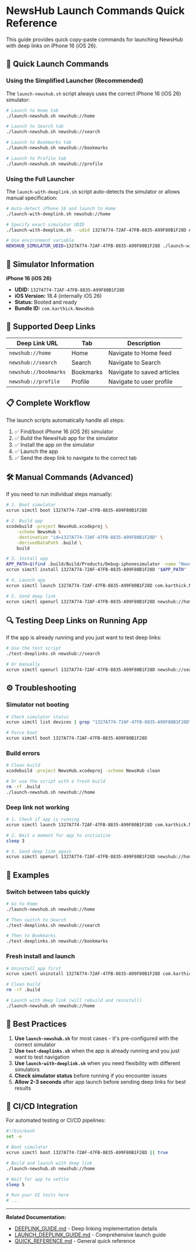 # NewsHub Launch Commands Quick Reference

This guide provides quick copy-paste commands for launching NewsHub with deep links on iPhone 16 (iOS 26).

## 🚀 Quick Launch Commands

### Using the Simplified Launcher (Recommended)

The `launch-newshub.sh` script always uses the correct iPhone 16 (iOS 26) simulator:

```bash
# Launch to Home tab
./launch-newshub.sh newshub://home

# Launch to Search tab
./launch-newshub.sh newshub://search

# Launch to Bookmarks tab
./launch-newshub.sh newshub://bookmarks

# Launch to Profile tab
./launch-newshub.sh newshub://profile
```

### Using the Full Launcher

The `launch-with-deeplink.sh` script auto-detects the simulator or allows manual specification:

```bash
# Auto-detect iPhone 16 and launch to Home
./launch-with-deeplink.sh newshub://home

# Specify exact simulator UDID
./launch-with-deeplink.sh --udid 1327A774-72AF-47FB-8835-A99F80B1F28D newshub://home

# Use environment variable
NEWSHUB_SIMULATOR_UDID=1327A774-72AF-47FB-8835-A99F80B1F28D ./launch-with-deeplink.sh newshub://home
```

## 📱 Simulator Information

**iPhone 16 (iOS 26)**
- **UDID:** `1327A774-72AF-47FB-8835-A99F80B1F28D`
- **iOS Version:** 18.4 (internally iOS 26)
- **Status:** Booted and ready
- **Bundle ID:** `com.karthick.NewsHub`

## 🔗 Supported Deep Links

| Deep Link URL | Tab | Description |
|--------------|-----|-------------|
| `newshub://home` | Home | Navigate to Home feed |
| `newshub://search` | Search | Navigate to Search |
| `newshub://bookmarks` | Bookmarks | Navigate to saved articles |
| `newshub://profile` | Profile | Navigate to user profile |

## 📋 Complete Workflow

The launch scripts automatically handle all steps:

1. ✅ Find/boot iPhone 16 (iOS 26) simulator
2. ✅ Build the NewsHub app for the simulator
3. ✅ Install the app on the simulator
4. ✅ Launch the app
5. ✅ Send the deep link to navigate to the correct tab

## 🛠️ Manual Commands (Advanced)

If you need to run individual steps manually:

```bash
# 1. Boot simulator
xcrun simctl boot 1327A774-72AF-47FB-8835-A99F80B1F28D

# 2. Build app
xcodebuild -project NewsHub.xcodeproj \
    -scheme NewsHub \
    -destination "id=1327A774-72AF-47FB-8835-A99F80B1F28D" \
    -derivedDataPath .build \
    build

# 3. Install app
APP_PATH=$(find .build/Build/Products/Debug-iphonesimulator -name "NewsHub.app" | head -1)
xcrun simctl install 1327A774-72AF-47FB-8835-A99F80B1F28D "$APP_PATH"

# 4. Launch app
xcrun simctl launch 1327A774-72AF-47FB-8835-A99F80B1F28D com.karthick.NewsHub

# 5. Send deep link
xcrun simctl openurl 1327A774-72AF-47FB-8835-A99F80B1F28D newshub://home
```

## 🔍 Testing Deep Links on Running App

If the app is already running and you just want to test deep links:

```bash
# Use the test script
./test-deeplinks.sh newshub://search

# Or manually
xcrun simctl openurl 1327A774-72AF-47FB-8835-A99F80B1F28D newshub://search
```

## ⚙️ Troubleshooting

### Simulator not booting
```bash
# Check simulator status
xcrun simctl list devices | grep "1327A774-72AF-47FB-8835-A99F80B1F28D"

# Force boot
xcrun simctl boot 1327A774-72AF-47FB-8835-A99F80B1F28D
```

### Build errors
```bash
# Clean build
xcodebuild -project NewsHub.xcodeproj -scheme NewsHub clean

# Or use the script with a fresh build
rm -rf .build
./launch-newshub.sh newshub://home
```

### Deep link not working
```bash
# 1. Check if app is running
xcrun simctl launch 1327A774-72AF-47FB-8835-A99F80B1F28D com.karthick.NewsHub

# 2. Wait a moment for app to initialize
sleep 3

# 3. Send deep link again
xcrun simctl openurl 1327A774-72AF-47FB-8835-A99F80B1F28D newshub://home
```

## 📝 Examples

### Switch between tabs quickly
```bash
# Go to Home
./launch-newshub.sh newshub://home

# Then switch to Search
./test-deeplinks.sh newshub://search

# Then to Bookmarks
./test-deeplinks.sh newshub://bookmarks
```

### Fresh install and launch
```bash
# Uninstall app first
xcrun simctl uninstall 1327A774-72AF-47FB-8835-A99F80B1F28D com.karthick.NewsHub

# Clean build
rm -rf .build

# Launch with deep link (will rebuild and reinstall)
./launch-newshub.sh newshub://home
```

## 🎯 Best Practices

1. **Use `launch-newshub.sh`** for most cases - it's pre-configured with the correct simulator
2. **Use `test-deeplinks.sh`** when the app is already running and you just want to test navigation
3. **Use `launch-with-deeplink.sh`** when you need flexibility with different simulators
4. **Check simulator status** before running if you encounter issues
5. **Allow 2-3 seconds** after app launch before sending deep links for best results

## 🔄 CI/CD Integration

For automated testing or CI/CD pipelines:

```bash
#!/bin/bash
set -e

# Boot simulator
xcrun simctl boot 1327A774-72AF-47FB-8835-A99F80B1F28D || true

# Build and launch with deep link
./launch-newshub.sh newshub://home

# Wait for app to settle
sleep 5

# Run your UI tests here
# ...
```

---

**Related Documentation:**
- [DEEPLINK_GUIDE.md](./DEEPLINK_GUIDE.md) - Deep linking implementation details
- [LAUNCH_DEEPLINK_GUIDE.md](./LAUNCH_DEEPLINK_GUIDE.md) - Comprehensive launch guide
- [QUICK_REFERENCE.md](./QUICK_REFERENCE.md) - General quick reference
